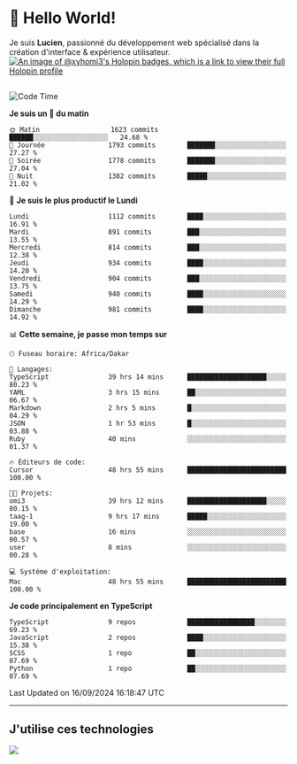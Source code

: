 # 👋 Hello World!

Je suis **Lucien**, passionné du développement web spécialisé dans la création d'interface & expérience utilisateur.
[![An image of @xyhomi3's Holopin badges, which is a link to view their full Holopin profile](https://holopin.me/xyhomi3)](https://holopin.io/@xyhomi3)

##

<!--START_SECTION:waka-->
![Code Time](http://img.shields.io/badge/Code%20Time-2%2C063%20hrs%2037%20mins-blue)

**Je suis un 🐤 du matin** 

```text
🌞 Matin                  1623 commits        ██████░░░░░░░░░░░░░░░░░░░   24.68 % 
🌆 Journée                1793 commits        ███████░░░░░░░░░░░░░░░░░░   27.27 % 
🌃 Soirée                 1778 commits        ███████░░░░░░░░░░░░░░░░░░   27.04 % 
🌙 Nuit                   1382 commits        █████░░░░░░░░░░░░░░░░░░░░   21.02 % 
```
📅 **Je suis le plus productif le Lundi** 

```text
Lundi                    1112 commits        ████░░░░░░░░░░░░░░░░░░░░░   16.91 % 
Mardi                    891 commits         ███░░░░░░░░░░░░░░░░░░░░░░   13.55 % 
Mercredi                 814 commits         ███░░░░░░░░░░░░░░░░░░░░░░   12.38 % 
Jeudi                    934 commits         ████░░░░░░░░░░░░░░░░░░░░░   14.20 % 
Vendredi                 904 commits         ███░░░░░░░░░░░░░░░░░░░░░░   13.75 % 
Samedi                   940 commits         ████░░░░░░░░░░░░░░░░░░░░░   14.29 % 
Dimanche                 981 commits         ████░░░░░░░░░░░░░░░░░░░░░   14.92 % 
```


📊 **Cette semaine, je passe mon temps sur** 

```text
🕑︎ Fuseau horaire: Africa/Dakar

💬 Langages: 
TypeScript               39 hrs 14 mins      ████████████████████░░░░░   80.23 % 
YAML                     3 hrs 15 mins       ██░░░░░░░░░░░░░░░░░░░░░░░   06.67 % 
Markdown                 2 hrs 5 mins        █░░░░░░░░░░░░░░░░░░░░░░░░   04.29 % 
JSON                     1 hr 53 mins        █░░░░░░░░░░░░░░░░░░░░░░░░   03.88 % 
Ruby                     40 mins             ░░░░░░░░░░░░░░░░░░░░░░░░░   01.37 % 

🔥 Éditeurs de code: 
Cursor                   48 hrs 55 mins      █████████████████████████   100.00 % 

🐱‍💻 Projets: 
omi3                     39 hrs 12 mins      ████████████████████░░░░░   80.15 % 
taag-1                   9 hrs 17 mins       █████░░░░░░░░░░░░░░░░░░░░   19.00 % 
base                     16 mins             ░░░░░░░░░░░░░░░░░░░░░░░░░   00.57 % 
user                     8 mins              ░░░░░░░░░░░░░░░░░░░░░░░░░   00.28 % 

💻 Système d'exploitation: 
Mac                      48 hrs 55 mins      █████████████████████████   100.00 % 
```

**Je code principalement en TypeScript** 

```text
TypeScript               9 repos             █████████████████░░░░░░░░   69.23 % 
JavaScript               2 repos             ████░░░░░░░░░░░░░░░░░░░░░   15.38 % 
SCSS                     1 repo              ██░░░░░░░░░░░░░░░░░░░░░░░   07.69 % 
Python                   1 repo              ██░░░░░░░░░░░░░░░░░░░░░░░   07.69 % 
```




 Last Updated on 16/09/2024 16:18:47 UTC
<!--END_SECTION:waka-->
---

## J'utilise ces technologies

<p align="left">
  <a href="https://skillicons.dev">
    <img src="https://skillicons.dev/icons?i=ts,js,md,scss,tailwind,react,docker,express,astro,vite,nextjs,vercel,figma,ableton" />
  </a>
</p>


